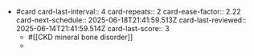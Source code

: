 - #card
  card-last-interval:: 4
  card-repeats:: 2
  card-ease-factor:: 2.22
  card-next-schedule:: 2025-06-18T21:41:59.513Z
  card-last-reviewed:: 2025-06-14T21:41:59.514Z
  card-last-score:: 3
	- #[[CKD mineral bone disorder]]
	-